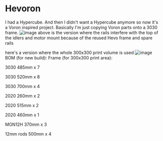 # Hevoron
I had a Hypercube. And then I didn't want a Hypercube anymore so now it's a Voron inspired project. Basically I'm just copying Voron parts onto a 3030 frame.
![image](https://user-images.githubusercontent.com/100235446/160741718-ce6dace8-eb92-4ca3-af27-937ac0e5913a.png)
above is the version where the rails interfere with the top of the idlers and motor mount because of the reused Hevo frame and spare rails

here's a version where the whole 300x300 print volume is used
![image](https://user-images.githubusercontent.com/100235446/160910879-331a7437-12c2-47b1-a1b0-d31037bb7ef2.png)
BOM (for new build):
  Frame (for 300x300 print area):
  
  3030      485mm x 7
  
  3030      520mm x 8
  
  3030      700mm x 4
  
  2020      260mm x 2
  
  2020      515mm x 2
  
  2020      460mm x 1

  MGN12H    370mm x 3
  
  12mm rods 500mm x 4
